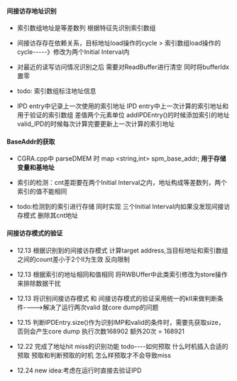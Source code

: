 #### 间接访存地址识别
* 索引数组地址是等差数列  根据特征先识别索引数组
* 间接访存存在依赖关系，目标地址load操作的cycle > 索引数组load操作的cycle-----》修改为两个Initial Interval内
* 对最近的读写访问情况识别之后 需要对ReadBuffer进行清空  同时将bufferIdx置零

* todo: 索引数组标注地址信息
* IPD entry中记录上一次使用的索引地址  IPD entry中上一次计算的索引地址和用于验证的索引数组 差值两个元素单位   addIPDEntry()的时候添加索引的地址  valid_IPD的时候每次计算完要更新上一次计算的索引地址


#### BaseAddr的获取

* CGRA.cpp中 parseDMEM 时 map <string,int> spm_base_addr;   **用于存储变量和基地址**
* 索引的检测：cnt差距要在两个Initial Interval之内，地址构成等差数列，两个索引的值不能相同

*   todo:检测到的索引进行存储 同时实现 三个Initial  Interval内如果没发现间接访存模式  删除其cnt地址



#### 间接访存模式的验证
* 12.13  根据识别到的间接访存模式 计算target address,当目标地址和索引数组之间的count差小于2个II为生效  反向限制
* 12.13  根据索引的地址相同和值相同 将RWBUffer中此类索引修改为store操作 来排除数据干扰
* 12.13  将识别间接访存模式 和 间接访存模式的验证采用统一的kII来做判断条件---->解决了运行两次valid 就core dump的问题
* 12.15  判断IPDEntry.size()作为识别IMP和valid的条件时，需要先获取size，否则会产生core dump 执行次数168902 额外20次 = 168921


* 12.22  完成了地址hit miss的识别功能   todo----如何预取  什么时机插入合适的预取  预取和判断预取的时机   怎么样预取才不会导致miss
* 12.24 new idea:考虑在运行时直接去验证IPD















